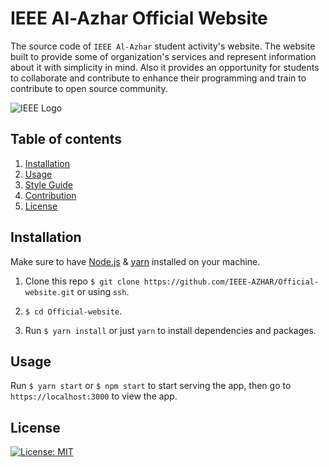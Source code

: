 # IEEE Al-Azhar Official Website

The source code of `IEEE Al-Azhar` student activity's website. The website built to provide some of organization's services and represent information about it with simplicity in mind. Also it provides an opportunity for students to collaborate and contribute to enhance their programming and train to contribute to open source community.

![IEEE Logo](https://drive.google.com/uc?export=view&id=13B3rIyyKX-lOjcal7xADfYKL27qXH9qf)

## Table of contents

1. [Installation](#install)
1. [Usage](#use)
1. [Style Guide](#style-guide)
1. [Contribution](#contribution)
1. [License](#license)

<a name="install"></a>

## Installation

Make sure to have [Node.js](https://nodejs.org/en/download/) & [yarn](https://classic.yarnpkg.com/en/docs/install/) installed on your machine.

1. Clone this repo `$ git clone https://github.com/IEEE-AZHAR/Official-website.git` or using `ssh`.

2. `$ cd Official-website`.

3. Run `$ yarn install` or just `yarn` to install dependencies and packages.

<a name="install"></a>

## Usage

Run `$ yarn start` or `$ npm start` to start serving the app, then go to `https://localhost:3000` to view the app.

<a name="license"></a>

## License

[![License: MIT](https://img.shields.io/badge/License-MIT-yellow.svg)](https://opensource.org/licenses/MIT)
